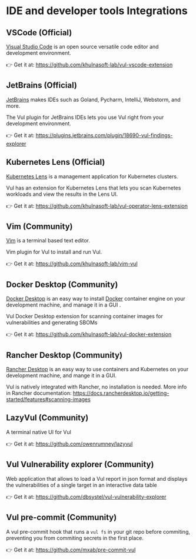 # IDE and developer tools Integrations

## VSCode (Official)
[Visual Studio Code](https://code.visualstudio.com/) is an open source versatile code editor and development environment.

👉 Get it at: <https://github.com/khulnasoft-lab/vul-vscode-extension>

## JetBrains (Official)
[JetBrains](https://jetbrains.com) makes IDEs such as Goland, Pycharm, IntelliJ, Webstorm, and more.

The Vul plugin for JetBrains IDEs lets you use Vul right from your development environment.

👉 Get it at: <https://plugins.jetbrains.com/plugin/18690-vul-findings-explorer>

## Kubernetes Lens (Official)
[Kubernetes Lens](https://k8slens.dev/) is a management application for Kubernetes clusters.

Vul has an extension for Kubernetes Lens that lets you scan Kubernetes workloads and view the results in the Lens UI.

👉 Get it at: <https://github.com/khulnasoft-lab/vul-operator-lens-extension>

## Vim (Community)
[Vim](https://www.vim.org/) is a terminal based text editor.

Vim plugin for Vul to install and run Vul.

👉 Get it at: <https://github.com/khulnasoft-lab/vim-vul>

## Docker Desktop (Community)
[Docker Desktop](https://www.docker.com/products/docker-desktop/) is an easy way to install [Docker]() container engine on your development machine, and manage it in a GUI .

Vul Docker Desktop extension for scanning container images for vulnerabilities and generating SBOMs

👉 Get it at: <https://github.com/khulnasoft-lab/vul-docker-extension>

## Rancher Desktop (Community)
[Rancher Desktop](https://rancherdesktop.io/) is an easy way to use containers and Kubernetes on your development machine, and mange it in a GUI.

Vul is natively integrated with Rancher, no installation is needed. More info in Rancher documentation: <https://docs.rancherdesktop.io/getting-started/features#scanning-images>

## LazyVul (Community)
A terminal native UI for Vul

👉 Get it at: <https://github.com/owenrumney/lazyvul>

## Vul Vulnerability explorer (Community)

Web application that allows to load a Vul report in json format and displays the vulnerabilities of a single target in an interactive data table

👉 Get it at: <https://github.com/dbsystel/vul-vulnerability-explorer>

## Vul pre-commit (Community)

A vul pre-commit hook that runs a `vul fs` in your git repo before commiting, preventing you from commiting secrets in the first place.

👉 Get it at: <https://github.com/mxab/pre-commit-vul>
